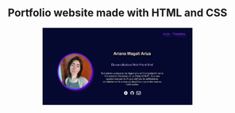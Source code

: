 <h2 align="center"> Portfolio website made with HTML and CSS </h2>
<div align="center"><img src="assets/screen-port.jpg" width="60%" align="center"> </div>

